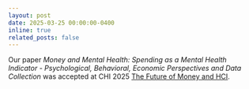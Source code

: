 ```yaml
---
layout: post
date: 2025-03-25 00:00:00-0400
inline: true
related_posts: false
---
```


Our paper _Money and Mental Health: Spending as a Mental Health Indicator - Psychological, Behavioral, Economic Perspectives and Data Collection_ was accepted at CHI 2025 [The Future of Money and HCI](https://hci.money/).

<!-- ---
layout: post
date: 2025-03-25 00:00:00-0400
inline: true
related_posts: false
---

Our paper Money and Mental Health: Spending as a Mental Health Indicator - Psychological, Behavioral, Economic Perspectives and Data Collection was accepted at CHI 2025 [Future of Money and HCI](https://hci.money/). -->
